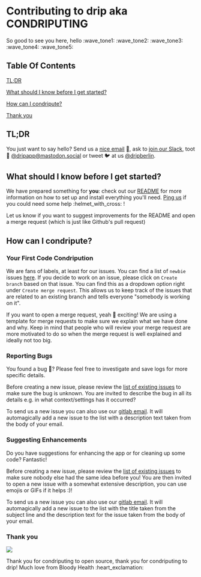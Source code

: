 # Contributing to drip aka CONDRIPUTING

So good to see you here, hello :wave_tone1: :wave_tone2: :wave_tone3: :wave_tone4: :wave_tone5:

## Table Of Contents

[TL;DR](#tl-dr)

[What should I know before I get started?](#what-should-i-know-before-i-get-started)

[How can I condripute?](#how-can-i-condripute)

[Thank you](#thank-you)

## TL;DR

You just want to say hello? Send us a [nice email](mailto:drip@mailbox.org?Subject=Nice%20incoming%20mail) :postbox:, ask to [join our Slack](mailto:drip@mailbox.org?Subject=Join%20Slack), toot :mammoth: [@dripapp@mastodon.social](https://mastodon.social/@dripapp) or tweet :bird: at us [@dripberlin](https://twitter.com/dripberlin).

## What should I know before I get started?

We have prepared something for **you**: check out our [README](https://gitlab.com/bloodyhealth/drip/blob/main/README.md) for more information on how to set up and install everything you'll need.
[Ping us](mailto:drip@mailbox.org) if you could need some help :helmet_with_cross: !

Let us know if you want to suggest improvements for the README and open a merge request (which is just like Github's pull request)

## How can I condripute?

### Your First Code Condripution

We are fans of labels, at least for our issues. You can find a list of `newbie` issues [here](https://gitlab.com/bloodyhealth/drip/issues?label_name%5B%5D=Newbie).
If you decide to work on an issue, please click on `Create branch` based on that issue. You can find this as a dropdown option right under `Create merge request`.
This allows us to keep track of the issues that are related to an existing branch and tells everyone "somebody is working on it".

If you want to open a merge request, yeah :tada: exciting! We are using a template for merge requests to make sure we explain what we have done and why.
Keep in mind that people who will review your merge request are more motivated to do so when the merge request is well explained and ideally not too big.

### Reporting Bugs

You found a bug :bug:? Please feel free to investigate and save logs for more specific details.

Before creating a new issue, please review the [list of existing issues](https://gitlab.com/bloodyhealth/drip/issues) to make sure the bug is unknown. You are invited to describe the bug in all its details e.g. in what context/settings has it occurred?

To send us a new issue you can also use our [gitlab email](mailto:incoming+bloodyhealth/drip@incoming.gitlab.com). It will automagically add a new issue to the list with a description text taken from the body of your email.

### Suggesting Enhancements

Do you have suggestions for enhancing the app or for cleaning up some code? Fantastic!

Before creating a new issue, please review the [list of existing issues](https://gitlab.com/bloodyhealth/drip/issues) to make sure nobody else had the same idea before you! You are then invited to open a new issue with a somewhat extensive description, you can use emojis or GIFs if it helps :)!

To send us a new issue you can also use our [gitlab email](mailto:incoming+bloodyhealth/drip@incoming.gitlab.com). It will automagically add a new issue to the list with the title taken from the subject line and the description text for the issue taken from the body of your email.

### Thank you

![](https://media.giphy.com/media/kPA88elN9kYco/giphy.gif)

Thank you for condriputing to open source, thank you for condriputing to drip!
Much love from Bloody Health :heart_exclamation:
